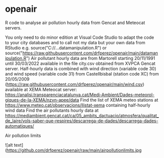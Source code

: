 # openair
R code to analyse air pollution hourly data from Gencat and Meteocat servers.

You only need to do minor edition at Visual Code Studio to adapt the code to your city databases and to call not my data but your own data from RStudio 
e.g. source("C://...datamanipulation.R") or source("https://raw.githubusercontent.com/drfperez/openair/main/datamanipulation.R")
Air pollutant hourly data are from Martorell starting 20/11/1991 until 30/03/2022 available in the file city.csv obtained from XVPCA Gencat server.
Half-hourly data is combined with wind direction (variable code 30) and wind speed (variable code 31) from Castellbisbal (station code XC) from 20/05/2009 (https://raw.githubusercontent.com/drfperez/openair/main/wind.csv) available at XEMA Meteocat server: https://analisi.transparenciacatalunya.cat/Medi-Ambient/Dades-meteorol-giques-de-la-XEMA/nzvn-apee/data
Find the list of XEMA meteo stations at https://www.meteo.cat/observacions/llistat-xema containing half-hourly wind data
Find the air pollutants hourly data at https://mediambient.gencat.cat/ca/05_ambits_dactuacio/atmosfera/qualitat_de_laire/vols-saber-que-respires/descarrega-de-dades/descarrega-dades-automatiques/

Air pollution limits
 
![alt text](https://github.com/drfperez/openair/raw/main/airpollutionlimits.jpg
